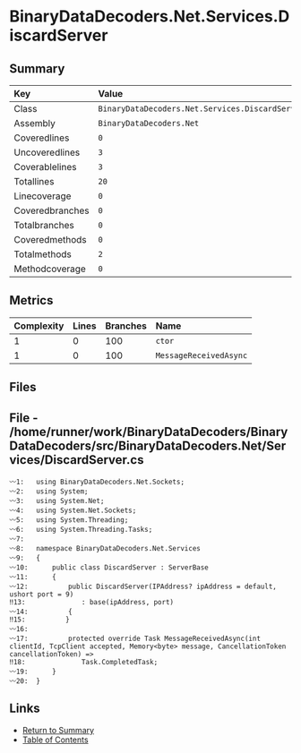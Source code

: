 ﻿# BinaryDataDecoders.Net.Services.DiscardServer

## Summary

| Key             | Value                                           |
| :-------------- | :---------------------------------------------- |
| Class           | `BinaryDataDecoders.Net.Services.DiscardServer` |
| Assembly        | `BinaryDataDecoders.Net`                        |
| Coveredlines    | `0`                                             |
| Uncoveredlines  | `3`                                             |
| Coverablelines  | `3`                                             |
| Totallines      | `20`                                            |
| Linecoverage    | `0`                                             |
| Coveredbranches | `0`                                             |
| Totalbranches   | `0`                                             |
| Coveredmethods  | `0`                                             |
| Totalmethods    | `2`                                             |
| Methodcoverage  | `0`                                             |

## Metrics

| Complexity | Lines | Branches | Name                   |
| :--------- | :---- | :------- | :--------------------- |
| 1          | 0     | 100      | `ctor`                 |
| 1          | 0     | 100      | `MessageReceivedAsync` |

## Files

## File - /home/runner/work/BinaryDataDecoders/BinaryDataDecoders/src/BinaryDataDecoders.Net/Services/DiscardServer.cs

```CSharp
〰1:   using BinaryDataDecoders.Net.Sockets;
〰2:   using System;
〰3:   using System.Net;
〰4:   using System.Net.Sockets;
〰5:   using System.Threading;
〰6:   using System.Threading.Tasks;
〰7:   
〰8:   namespace BinaryDataDecoders.Net.Services
〰9:   {
〰10:      public class DiscardServer : ServerBase
〰11:      {
〰12:          public DiscardServer(IPAddress? ipAddress = default, ushort port = 9)
‼13:              : base(ipAddress, port)
〰14:          {
‼15:          }
〰16:  
〰17:          protected override Task MessageReceivedAsync(int clientId, TcpClient accepted, Memory<byte> message, CancellationToken cancellationToken) =>
‼18:              Task.CompletedTask;
〰19:      }
〰20:  }
```

## Links

* [Return to Summary](Summary.md)
* [Table of Contents](../TOC.md)

